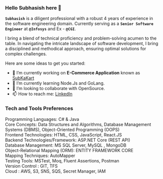 ### Hello Subhasish here 👋


**`Subhasish`** is a diligent professional with a robust 4 years of experience in the software engineering domain. Currently serving as a **`Senior Software Engineer`** at **`@Infosys`** and Ex - **`@CGI`**.

I bring a blend of technical proficiency and problem-solving acumen to the table. In navigating the intricate landscape of software development, I bring a disciplined and methodical approach, ensuring optimal solutions for complex challenges.

Here are some ideas to get you started:

- 🔭 I’m currently working on **E-Commerce Application** known as [SubKaKart](https://github.com/Subha85829/SUBKAKART) 
- 🌱 I’m currently learning Node.Js and GoLang.
- 👯 I’m looking to collaborate with OpenSource.
- 📫 How to reach me: [LinkedIn](https://www.linkedin.com/in/subhasish-modak-482262164/)

### Tech and Tools Preferences

Programming Languages: C# & Java <br />
Core Concepts: Data Structures and Algorithms, Database Management Systems (DBMS), Object-Oriented Programming (OOPS) <br />
Frontend Technologies: HTML, CSS, JavaScript, React.JS <br />
Backend Technologies/Framework: ASP.NET Core (REST API) <br />
Database Management: MS SQL Server, MySQL , MongoDB <br />
Object-Relational Mapping (ORM): ENTITY FRAMEWORK CORE <br />
Mapping Techniques: AutoMapper <br />
Testing Tools: MSTest, Moq, Fluent Assertions, Postman <br />
Version Control : GIT, TFS <br />
Cloud : AWS, S3, SNS, SQS, Secret Manager, IAM 

